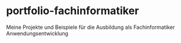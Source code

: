 # portfolio-fachinformatiker
Meine Projekte und Beispiele für die Ausbildung als Fachinformatiker Anwendungsentwicklung

